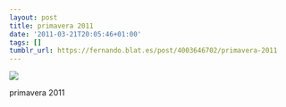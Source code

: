 ```yaml
---
layout: post
title: primavera 2011
date: '2011-03-21T20:05:46+01:00'
tags: []
tumblr_url: https://fernando.blat.es/post/4003646702/primavera-2011
---
```

 ![](/tumblr_files/tumblr_liexxjy5UJ1qz4y16o1_1280.jpg)  

primavera 2011
